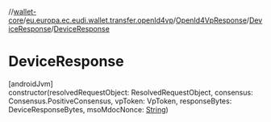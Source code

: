//[wallet-core](../../../../index.md)/[eu.europa.ec.eudi.wallet.transfer.openId4vp](../../index.md)/[OpenId4VpResponse](../index.md)/[DeviceResponse](index.md)/[DeviceResponse](-device-response.md)

# DeviceResponse

[androidJvm]\
constructor(resolvedRequestObject: ResolvedRequestObject, consensus: Consensus.PositiveConsensus, vpToken: VpToken, responseBytes: DeviceResponseBytes, msoMdocNonce: [String](https://kotlinlang.org/api/latest/jvm/stdlib/kotlin-stdlib/kotlin/-string/index.html))
